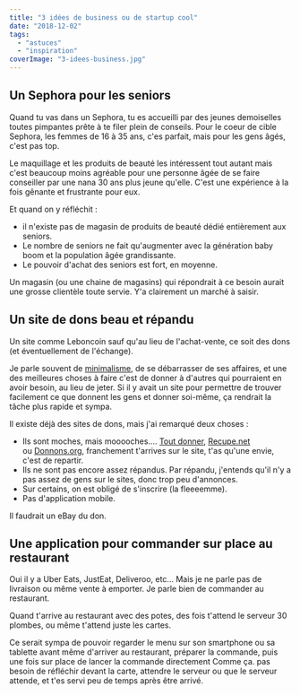 ```yaml
---
title: "3 idées de business ou de startup cool"
date: "2018-12-02"
tags:
  - "astuces"
  - "inspiration"
coverImage: "3-idees-business.jpg"
---
```


## Un Sephora pour les seniors

Quand tu vas dans un Sephora, tu es accueilli par des jeunes demoiselles toutes pimpantes prête à te filer plein de conseils. Pour le coeur de cible Sephora, les femmes de 16 à 35 ans, c'es parfait, mais pour les gens âgés, c'est pas top.<!--more-->

Le maquillage et les produits de beauté les intéressent tout autant mais c'est beaucoup moins agréable pour une personne âgée de se faire conseiller par une nana 30 ans plus jeune qu'elle. C'est une expérience à la fois gênante et frustrante pour eux.

Et quand on y réfléchit :

- il n'existe pas de magasin de produits de beauté dédié entièrement aux seniors.
- Le nombre de seniors ne fait qu'augmenter avec la génération baby boom et la population âgée grandissante.
- Le pouvoir d'achat des seniors est fort, en moyenne.

Un magasin (ou une chaine de magasins) qui répondrait à ce besoin aurait une grosse clientèle toute servie. Y'a clairement un marché à saisir.

## Un site de dons beau et répandu

Un site comme Leboncoin sauf qu'au lieu de l'achat-vente, ce soit des dons (et éventuellement de l'échange).

Je parle souvent de [minimalisme](https://tobal.fr/je-suis-minimaliste/), de se débarrasser de ses affaires, et une des meilleures choses à faire c'est de donner à d'autres qui pourraient en avoir besoin, au lieu de jeter. Si il y avait un site pour permettre de trouver facilement ce que donnent les gens et donner soi-même, ça rendrait la tâche plus rapide et sympa.

Il existe déjà des sites de dons, mais j'ai remarqué deux choses :

- Ils sont moches, mais mooooches.... [Tout donner](https://www.toutdonner.com/), [Recupe.net](http://recupe.net/) ou [Donnons.org](https://donnons.org/), franchement t'arrives sur le site, t'as qu'une envie, c'est de repartir.
- Ils ne sont pas encore assez répandus. Par répandu, j'entends qu'il n'y a pas assez de gens sur le sites, donc trop peu d'annonces.
- Sur certains, on est obligé de s'inscrire (la fleeeemme).
- Pas d'application mobile.

Il faudrait un eBay du don.

## Une application pour commander sur place au restaurant

Oui il y a Uber Eats, JustEat, Deliveroo, etc... Mais je ne parle pas de livraison ou même vente à emporter. Je parle bien de commander au restaurant.

Quand t'arrive au restaurant avec des potes, des fois t'attend le serveur 30 plombes, ou même t'attend juste les cartes.

Ce serait sympa de pouvoir regarder le menu sur son smartphone ou sa tablette avant même d'arriver au restaurant, préparer la commande, puis une fois sur place de lancer la commande directement Comme ça. pas besoin de réfléchir devant la carte, attendre le serveur ou que le serveur attende, et t'es servi peu de temps après être arrivé.
